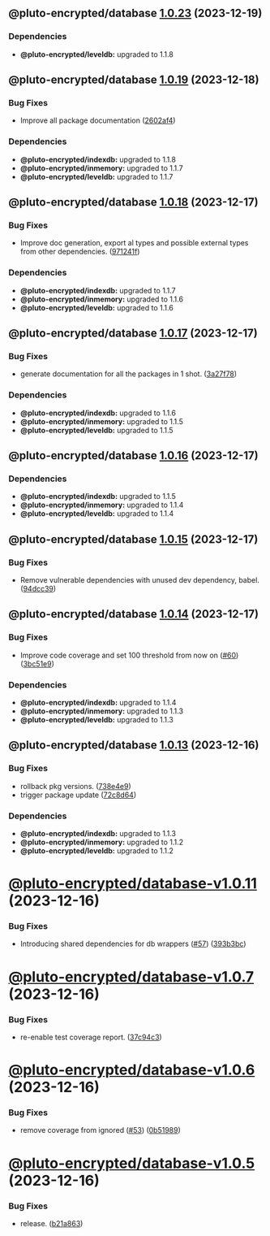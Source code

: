 ## @pluto-encrypted/database [1.0.23](https://github.com/elribonazo/pluto-encrypted/compare/@pluto-encrypted/database@1.0.22...@pluto-encrypted/database@1.0.23) (2023-12-19)





### Dependencies

* **@pluto-encrypted/leveldb:** upgraded to 1.1.8

## @pluto-encrypted/database [1.0.19](https://github.com/elribonazo/pluto-encrypted/compare/@pluto-encrypted/database@1.0.18...@pluto-encrypted/database@1.0.19) (2023-12-18)


### Bug Fixes

* Improve all package documentation ([2602af4](https://github.com/elribonazo/pluto-encrypted/commit/2602af4f37f97eb2f70d39d79eb3c3e715e7cead))





### Dependencies

* **@pluto-encrypted/indexdb:** upgraded to 1.1.8
* **@pluto-encrypted/inmemory:** upgraded to 1.1.7
* **@pluto-encrypted/leveldb:** upgraded to 1.1.7

## @pluto-encrypted/database [1.0.18](https://github.com/elribonazo/pluto-encrypted/compare/@pluto-encrypted/database@1.0.17...@pluto-encrypted/database@1.0.18) (2023-12-17)


### Bug Fixes

* Improve doc generation, export al types and possible external types from other dependencies. ([971241f](https://github.com/elribonazo/pluto-encrypted/commit/971241fd26aca33a0c1b8f01e36c56a9c8a8202c))





### Dependencies

* **@pluto-encrypted/indexdb:** upgraded to 1.1.7
* **@pluto-encrypted/inmemory:** upgraded to 1.1.6
* **@pluto-encrypted/leveldb:** upgraded to 1.1.6

## @pluto-encrypted/database [1.0.17](https://github.com/elribonazo/pluto-encrypted/compare/@pluto-encrypted/database@1.0.16...@pluto-encrypted/database@1.0.17) (2023-12-17)


### Bug Fixes

* generate documentation for all the packages in 1 shot. ([3a27f78](https://github.com/elribonazo/pluto-encrypted/commit/3a27f78d122855a353efe814fdb7e48e0222ade2))





### Dependencies

* **@pluto-encrypted/indexdb:** upgraded to 1.1.6
* **@pluto-encrypted/inmemory:** upgraded to 1.1.5
* **@pluto-encrypted/leveldb:** upgraded to 1.1.5

## @pluto-encrypted/database [1.0.16](https://github.com/elribonazo/pluto-encrypted/compare/@pluto-encrypted/database@1.0.15...@pluto-encrypted/database@1.0.16) (2023-12-17)





### Dependencies

* **@pluto-encrypted/indexdb:** upgraded to 1.1.5
* **@pluto-encrypted/inmemory:** upgraded to 1.1.4
* **@pluto-encrypted/leveldb:** upgraded to 1.1.4

## @pluto-encrypted/database [1.0.15](https://github.com/elribonazo/pluto-encrypted/compare/@pluto-encrypted/database@1.0.14...@pluto-encrypted/database@1.0.15) (2023-12-17)


### Bug Fixes

* Remove vulnerable dependencies with unused dev dependency, babel. ([94dcc39](https://github.com/elribonazo/pluto-encrypted/commit/94dcc3948d8c2e1774362fcfcfda0198b78da05c))

## @pluto-encrypted/database [1.0.14](https://github.com/elribonazo/pluto-encrypted/compare/@pluto-encrypted/database@1.0.13...@pluto-encrypted/database@1.0.14) (2023-12-17)


### Bug Fixes

* Improve code coverage and set 100 threshold from now on ([#60](https://github.com/elribonazo/pluto-encrypted/issues/60)) ([3bc51e9](https://github.com/elribonazo/pluto-encrypted/commit/3bc51e93b95a14611ea0799f5d7c22bfd69bb21a))





### Dependencies

* **@pluto-encrypted/indexdb:** upgraded to 1.1.4
* **@pluto-encrypted/inmemory:** upgraded to 1.1.3
* **@pluto-encrypted/leveldb:** upgraded to 1.1.3

## @pluto-encrypted/database [1.0.13](https://github.com/elribonazo/pluto-encrypted/compare/@pluto-encrypted/database@1.0.12...@pluto-encrypted/database@1.0.13) (2023-12-16)


### Bug Fixes

* rollback pkg versions. ([738e4e9](https://github.com/elribonazo/pluto-encrypted/commit/738e4e9eb0cf6bf8712edf9f44011555b7513605))
* trigger package update ([72c8d64](https://github.com/elribonazo/pluto-encrypted/commit/72c8d645db13000945b438cb223728c55f910433))





### Dependencies

* **@pluto-encrypted/indexdb:** upgraded to 1.1.3
* **@pluto-encrypted/inmemory:** upgraded to 1.1.2
* **@pluto-encrypted/leveldb:** upgraded to 1.1.2

# [@pluto-encrypted/database-v1.0.11](https://github.com/elribonazo/pluto-encrypted/compare/@pluto-encrypted/database-v1.0.10...@pluto-encrypted/database-v1.0.11) (2023-12-16)


### Bug Fixes

* Introducing shared dependencies for db wrappers ([#57](https://github.com/elribonazo/pluto-encrypted/issues/57)) ([393b3bc](https://github.com/elribonazo/pluto-encrypted/commit/393b3bc2cbd811bf45fca7f67bb6704c617ed504))

# [@pluto-encrypted/database-v1.0.7](https://github.com/elribonazo/pluto-encrypted/compare/@pluto-encrypted/database-v1.0.6...@pluto-encrypted/database-v1.0.7) (2023-12-16)


### Bug Fixes

* re-enable test coverage report. ([37c94c3](https://github.com/elribonazo/pluto-encrypted/commit/37c94c3562ff180fe592c7c34ddcdb08a42b740b))

# [@pluto-encrypted/database-v1.0.6](https://github.com/elribonazo/pluto-encrypted/compare/@pluto-encrypted/database-v1.0.5...@pluto-encrypted/database-v1.0.6) (2023-12-16)


### Bug Fixes

* remove coverage from ignored ([#53](https://github.com/elribonazo/pluto-encrypted/issues/53)) ([0b51989](https://github.com/elribonazo/pluto-encrypted/commit/0b519896bc12001abba3d8db6c9da290c72b0d94))

# [@pluto-encrypted/database-v1.0.5](https://github.com/elribonazo/pluto-encrypted/compare/@pluto-encrypted/database-v1.0.4...@pluto-encrypted/database-v1.0.5) (2023-12-16)


### Bug Fixes

* release. ([b21a863](https://github.com/elribonazo/pluto-encrypted/commit/b21a863bedd3258bb0809c963f74a19c511fe8a8))
